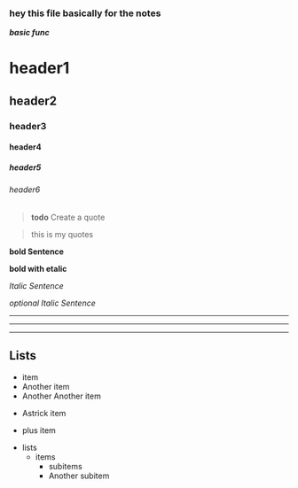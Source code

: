 ### hey this file basically for the notes 

***basic func***

# header1

## header2

### header3

#### header4

##### header5

###### header6

> **todo** Create a quote

> this is my quotes

**bold Sentence**

__bold with etalic__

*Italic Sentence*

_optional Italic Sentence_

---
___

***

## Lists 

- item
- Another item
- Another Another item
* Astrick item
+ plus item 
- lists
    - items
        - subitems
        - Another subitem

